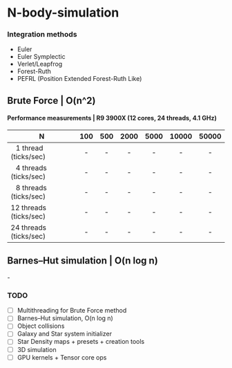 # N-body-simulation

### Integration methods
- Euler
- Euler Symplectic
- Verlet/Leapfrog
- Forest-Ruth
- PEFRL (Position Extended Forest-Ruth Like)

## Brute Force | O(n^2)
#### Performance measurements | R9 3900X (12 cores, 24 threads, 4.1 GHz)
|    N    |  100  |  500  | 2000 | 5000 | 10000 | 50000 |
| ------- | :---: | :---: | :--: | :--: | :--: | :--: |
| ⠀1 thread (ticks/sec)| - | - | - | - | - | - |
| ⠀4 threads (ticks/sec)| - | - | - | - | - | - |
| ⠀8 threads (ticks/sec)| - | - | - | - | - | - |
| 12 threads (ticks/sec)| - | - | - | - | - | - |
| 24 threads (ticks/sec)| - | - | - | - | - | - |

## Barnes–Hut simulation | O(n log n)
\-

### TODO
- [ ] Multithreading for Brute Force method
- [ ] Barnes–Hut simulation, O(n log n)
- [ ] Object collisions
- [ ] Galaxy and Star system initializer
- [ ] Star Density maps + presets + creation tools
- [ ] 3D simulation
- [ ] GPU kernels + Tensor core ops
